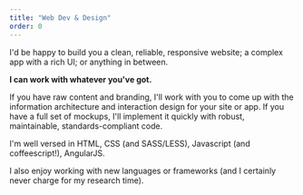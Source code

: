 ```yaml
---
title: "Web Dev & Design"
order: 0
---
```


I'd be happy to build you a clean, reliable, responsive website; a complex app with a rich
UI; or anything in between.

**I can work with whatever you've got.**

If you have raw content and branding, I'll work with you to come up with the information architecture
and interaction design for your site or app. If you have a full set of mockups, I'll implement
it quickly with robust, maintainable, standards-compliant code.

I'm well versed in HTML, CSS (and SASS/LESS), Javascript (and coffeescript!), AngularJS.

I also enjoy working with new languages or frameworks (and I certainly never charge for my research time).

